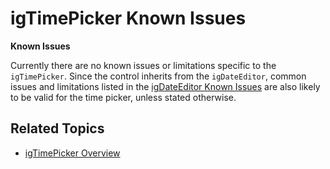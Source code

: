 <!--
|metadata|
{
    "fileName": "igtimepicker-known-issues",
    "controlName": "igTimePicker",
    "tags": ["Known Issues"]
}
|metadata|
-->

# igTimePicker Known Issues

**Known Issues**

Currently there are no known issues or limitations specific to the `igTimePicker`.
Since the control inherits from the `igDateEditor`, common issues and limitations listed in the [igDateEditor Known Issues](igdateeditor-known-issues.html) are also likely to be valid for the time picker, unless stated otherwise.

## Related Topics

-   [igTimePicker Overview](igtimepicker-overview.html)